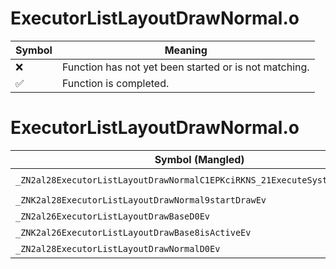 # ExecutorListLayoutDrawNormal.o
| Symbol | Meaning 
| ------------- | ------------- 
| :x: | Function has not yet been started or is not matching. 
| :white_check_mark: | Function is completed. 


# ExecutorListLayoutDrawNormal.o
| Symbol (Mangled) | Symbol (Demangled) | Decompiled? |
| ------------- |  ------------- | ------------- |
| `_ZN2al28ExecutorListLayoutDrawNormalC1EPKciRKNS_21ExecuteSystemInitInfoE` | `al::ExecutorListLayoutDrawNormal::ExecutorListLayoutDrawNormal(char const*,int,al::ExecuteSystemInitInfo const&)` | :white_check_mark: |
| `_ZNK2al28ExecutorListLayoutDrawNormal9startDrawEv` | `al::ExecutorListLayoutDrawNormal::startDraw(void)const` | :white_check_mark: |
| `_ZN2al26ExecutorListLayoutDrawBaseD0Ev` | `al::ExecutorListLayoutDrawBase::~ExecutorListLayoutDrawBase()` | :white_check_mark: |
| `_ZNK2al26ExecutorListLayoutDrawBase8isActiveEv` | `al::ExecutorListLayoutDrawBase::isActive(void)const` | :white_check_mark: |
| `_ZN2al28ExecutorListLayoutDrawNormalD0Ev` | `al::ExecutorListLayoutDrawNormal::~ExecutorListLayoutDrawNormal()` | :white_check_mark: |
